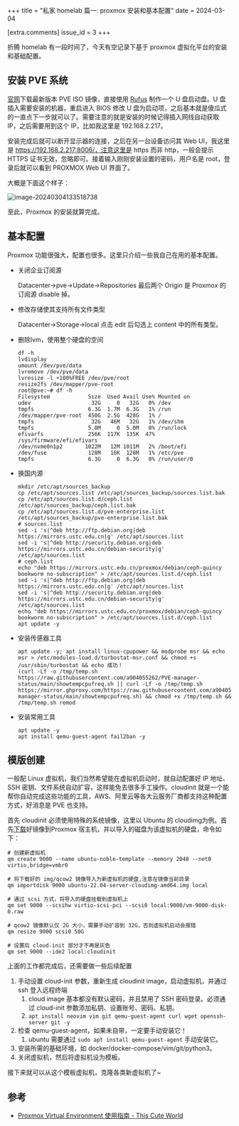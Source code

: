 +++
title = "私家 homelab 篇一: proxmox 安装和基本配置"
date = 2024-03-04

[extra.comments]
issue_id = 3
+++

折腾 homelab 有一段时间了，今天有空记录下基于 proxmox 虚拟化平台的安装和基础配置。

<!--more-->

## 安装 PVE 系统

[官网](https://www.proxmox.com/en/downloads/proxmox-virtual-environment/iso)下载最新版本 PVE ISO 镜像，直接使用 [Rufus](https://rufus.ie/en/) 制作一个 U 盘启动盘。U 盘插入需要安装的机器，重启进入 BIOS 修改 U 盘为启动项，之后基本就是傻瓜式的一直点下一步就可以了。需要注意的就是安装的时候记得插入网线自动获取 IP，之后需要用到这个 IP，比如我这里是 192.168.2.217。

安装完成后就可以断开显示器的连接，之后在另一台设备访问其 Web UI，我这里是 https://192.168.2.217:8006/，注意这里是 https 而非 http，一般会提示 HTTPS 证书无效，忽略即可。接着输入刚刚安装设置的密码，用户名是 root，登录后就可以看到 PROXMOX Web UI 界面了。

大概是下面这个样子：

![image-20240304133518738](https://fullstackjam-1257718633.cos.ap-nanjing.myqcloud.com/imgs/202403041337159.png)

至此，Proxmox 的安装就算完成。

## 基本配置

Proxmox 功能很强大，配置也很多。这里只介绍一些我自己在用的基本配置。

- 关闭企业订阅源

  Datacenter->pve->Update->Repositories 最后两个 Origin 是 Proxmox 的订阅源 disable 掉。

- 修改存储使其支持所有文件类型

  Datacenter->Storage->local 点击 edit 后勾选上 content 中的所有类型。

- 删除lvm，使用整个硬盘的空间

  ```shell
  df -h
  lvdisplay
  umount /dev/pve/data
  lvremove /dev/pve/data
  lvresize -l +100%FREE /dev/pve/root
  resize2fs /dev/mapper/pve-root
  root@pve:~# df -h
  Filesystem            Size  Used Avail Use% Mounted on
  udev                   32G     0   32G   0% /dev
  tmpfs                 6.3G  1.7M  6.3G   1% /run
  /dev/mapper/pve-root  450G  2.5G  428G   1% /
  tmpfs                  32G   46M   32G   1% /dev/shm
  tmpfs                 5.0M     0  5.0M   0% /run/lock
  efivarfs              256K  117K  135K  47% /sys/firmware/efi/efivars
  /dev/nvme0n1p2       1022M   12M 1011M   2% /boot/efi
  /dev/fuse             128M   16K  128M   1% /etc/pve
  tmpfs                 6.3G     0  6.3G   0% /run/user/0
  ```

- 换国内源

  ```
  mkdir /etc/apt/sources_backup
  cp /etc/apt/sources.list /etc/apt/sources_backup/sources.list.bak
  cp /etc/apt/sources.list.d/ceph.list /etc/apt/sources_backup/ceph.list.bak
  cp /etc/apt/sources.list.d/pve-enterprise.list /etc/apt/sources_backup/pve-enterprise.list.bak
  # sources.list
  sed -i 's|^deb http://ftp.debian.org|deb https://mirrors.ustc.edu.cn|g' /etc/apt/sources.list
  sed -i 's|^deb http://security.debian.org|deb https://mirrors.ustc.edu.cn/debian-security|g' /etc/apt/sources.list
  # ceph.list
  echo "deb https://mirrors.ustc.edu.cn/proxmox/debian/ceph-quincy bookworm no-subscription" > /etc/apt/sources.list.d/ceph.list
  sed -i 's|^deb http://ftp.debian.org|deb https://mirrors.ustc.edu.cn|g' /etc/apt/sources.list
  sed -i 's|^deb http://security.debian.org|deb https://mirrors.ustc.edu.cn/debian-security|g' /etc/apt/sources.list
  echo "deb https://mirrors.ustc.edu.cn/proxmox/debian/ceph-quincy bookworm no-subscription" > /etc/apt/sources.list.d/ceph.list
  apt update -y
  ```

- 安装传感器工具

  ```
  apt update -y; apt install linux-cpupower && modprobe msr && echo msr > /etc/modules-load.d/turbostat-msr.conf && chmod +s /usr/sbin/turbostat && echo 成功！
  (curl -Lf -o /tmp/temp.sh https://raw.githubusercontent.com/a904055262/PVE-manager-status/main/showtempcpufreq.sh || curl -Lf -o /tmp/temp.sh https://mirror.ghproxy.com/https://raw.githubusercontent.com/a904055262/PVE-manager-status/main/showtempcpufreq.sh) && chmod +x /tmp/temp.sh && /tmp/temp.sh remod
  ```

- 安装常用工具

  ```
  apt update -y
  apt install qemu-guest-agent fail2ban -y
  ```

## 模版创建

一般配 Linux 虚拟机，我们当然希望能在虚拟机启动时，就自动配置好 IP 地址、SSH 密钥、文件系统自动扩容，这样能免去很多手工操作。cloudinit 就是一个能帮你自动完成这些功能的工具，AWS、阿里云等各大云服务厂商都支持这种配置方式，好消息是 PVE 也支持。

首先 cloudinit 必须使用特殊的系统镜像，这里以 Ubuntu 的 cloudimg为例。首先[下载](https://cloud-images.ubuntu.com/releases/24.04/release/ubuntu-24.04-server-cloudimg-amd64.img)好镜像到Proxmox 宿主机，并以导入的磁盘为该虚拟机的硬盘，命令如下：

```
# 创建新虚拟机
qm create 9000 --name ubuntu-noble-template --memory 2048 --net0 virtio,bridge=vmbr0

# 将下载好的 img/qcow2 镜像导入为新虚拟机的硬盘,注意在镜像当前目录
qm importdisk 9000 ubuntu-22.04-server-cloudimg-amd64.img local

# 通过 scsi 方式，将导入的硬盘挂载到虚拟机上
qm set 9000 --scsihw virtio-scsi-pci --scsi0 local:9000/vm-9000-disk-0.raw

# qcow2 镜像默认仅 2G 大小，需要手动扩容到 32G，否则虚拟机启动会报错
qm resize 9000 scsi0 50G

# 设置后 cloud-init 部分才不再是灰色
qm set 9000 --ide2 local:cloudinit
```

上面的工作都完成后，还需要做一些后续配置

1. 手动设置 cloud-init 参数，重新生成 cloudinit image，启动虚拟机，并通过 ssh 登入远程终端
   1. cloud image 基本都没有默认密码，并且禁用了 SSH 密码登录。必须通过 cloud-init 参数添加私钥、设置账号、密码、私钥。
   2. `apt install neovim vim git qemu-guest-agent curl wget openssh-server git -y`
2. 检查 qemu-guest-agent，如果未自带，一定要手动安装它！
   1. ubuntu 需要通过 `sudo apt install qemu-guest-agent` 手动安装它。
3. 安装所需的基础环境，如 docker/docker-compose/vim/git/python3。
4. 关闭虚拟机，然后将虚拟机设为模板。

接下来就可以从这个模板虚拟机，克隆各类新虚拟机了~

##  参考

- [Proxmox Virtual Environment 使用指南 - This Cute World](https://thiscute.world/posts/proxmox-virtual-environment-instruction)
